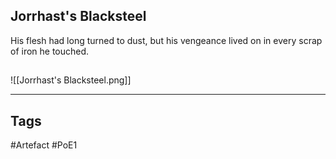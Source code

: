 ## Jorrhast's Blacksteel
His flesh had long turned to dust,
but his vengeance lived on
in every scrap of iron he touched.
##
![[Jorrhast's Blacksteel.png]]

---
## Tags
#Artefact
#PoE1